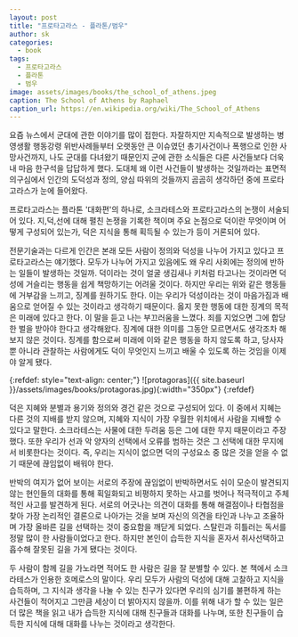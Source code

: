 ```yaml
---
layout: post
title: "프로타고라스 - 플라톤/범우"
author: sk
categories:
  - book
tags:
  - 프로타고라스
  - 플라톤
  - 범우
image: assets/images/books/the_school_of_athens.jpeg
caption: The School of Athens by Raphael
caption_url: https://en.wikipedia.org/wiki/The_School_of_Athens
---
```

요즘 뉴​스에서 군대에 관한 이야기를 많이 접한다. 자잘하지만 지속적으로 발생하는 병영생활 행동강령 위반사례들부터 오랫동안 큰 이슈였던 총기사건이나 폭행으로 인한 사망사건까지, 나도 군대를 다녀왔기 때문인지 군에 관한 소식들은 다른 사건들보다 더욱 내 마음 한구석을 답답하게 했다. 도대체 왜 이런 사건들이 발생하는 것일까라는 표면적 의구심에서 인간의 도덕성과 정의, 양심 따위의 것들까지 곰곰히 생각하던 중에 프로타고라스가 눈에 들어왔다.

프로타고라스는 플라톤 '대화편'의 하나로, 소크라테스와 프로타고라스의 논쟁이 서술되어 있다. 지,덕,선에 대해 펼친 논쟁을 기록한 책이며 주요 논점으로 덕이란 무엇이며 어떻게 구성되어 있는가, 덕은 지식을 통해 획득될 수 있는가 등이 거론되어 있다.

전문기술과는 다르게 인간은 본래 모든 사람이 정의와 덕성을 나누어 가지고 있다고 프로타고라스는 얘기했다. 모두가 나누어 가지고 있음에도 왜 우리 사회에는 정의에 반하는 일들이 발생하는 것일까. 덕이라는 것이 얼굴 생김새나 키처럼 타고나는 것이라면 덕성에 거슬리는 행동을 쉽게 책망하기는 어려울 것이다. 하지만 우리는 위와 같은 행동들에 거부감을 느끼고, 징계를 원하기도 한다. 이는 우리가 덕성이라는 것이 마음가짐과 배움으로 얻어질 수 있는 것이라고 생각하기 때문이다. 옳지 못한 행동에 대한 징계의 목적은 미래에 있다고 한다. 이 말을 듣고 나는 부끄러움을 느꼈다. 죄를 지었으면 그에 합당한 벌을 받아야 한다고 생각해왔다. 징계에 대한 의미를 그동안 모르면서도 생각조차 해보지 않은 것이다. 징계를 함으로써 미래에 이와 같은 행동을 하지 않도록 하고, 당사자 뿐 아니라 관찰하는 사람에게도 덕이 무엇인지 느끼고 배울 수 있도록 하는 것임을 이제야 알게 됐다.

{:refdef: style="text-align: center;"}
![protagoras]({{ site.baseurl }}/assets/images/books/protagoras.jpg){:width="350px"}
{:refdef}

덕은 지혜와 분별과 용기와 정의와 경건 같은 것으로 구성되어 있다. 이 중에서 지혜는 다른 것의 지배를 받지 않으며, 지혜와 지식이 가장 우월한 위치에서 사람을 지배할 수 있다고 말한다. 소크라테스는 사물에 대한 두려움 등은 그에 대한 무지 때문이라고 주장했다. 또한 우리가 선과 악 양자의 선택에서 오류를 범하는 것은 그 선택에 대한 무지에서 비롯한다는 것이다. 즉, 우리는 지식이 없으면 덕의 구성요소 중 많은 것을 얻을 수 없기 때문에 끊임없이 배워야 한다.

반박의 여지가 없어 보이는 서로의 주장에 끊임없이 반박하면서도 쉬이 모순이 발견되지 않는 현인들의 대화를 통해 획일화되고 비평하지 못하는 사고를 벗어나 적극적이고 주체적인 사고를 발견하게 된다. 서로의 어긋나는 의견이 대화를 통해 해결점이나 타협점을 찾아 가장 논리적인 결론으로 나아가는 것을 보며 자신의 의견을 타인과 나누고 조율하며 가장 올바른 길을 선택하는 것이 중요함을 깨닫게 되었다. 스탈린과 히틀러는 독서를 정말 많이 한 사람들이었다고 한다. 하지만 본인이 습득한 지식을 혼자서 취사선택하고 흡수해 잘못된 길을 가게 됐다는 것이다.

두 사람이 함께 길을 가노라면 적어도 한 사람은 길을 잘 분별할 수 있다. 본 책에서 소크라테스가 인용한 호메로스의 말이다. 우리 모두가 사람의 덕성에 대해 고찰하고 지식을 습득하며, 그 지식과 생각을 나눌 수 있는 친구가 있다면 우리의 심기를 불편하게 하는 사건들이 적어지고 그만큼 세상이 더 밝아지지 않을까. 이를 위해 내가 할 수 있는 일은 더 많은 책을 읽고 내가 습득한 지식에 대해 친구들과 대화를 나누며, 또한 친구들이 습득한 지식에 대해 대화를 나누는 것이라고 생각한다.